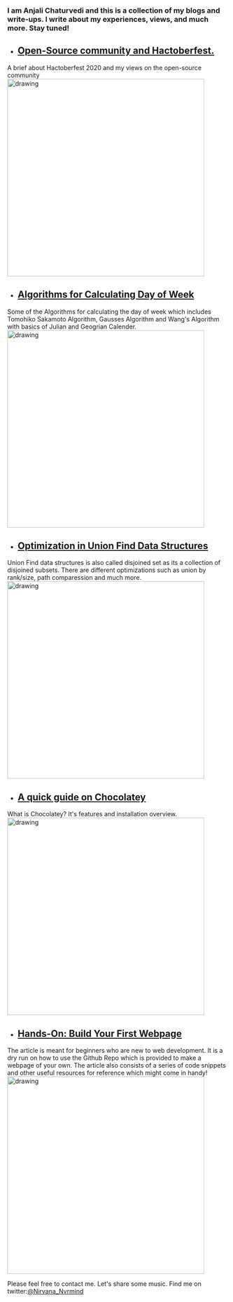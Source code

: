 ### I am Anjali Chaturvedi and this is a collection of my blogs and write-ups. I write about my experiences, views, and much more. Stay tuned!

* ## [Open-Source community and Hactoberfest.](https://dev.to/ic1101virgo/open-source-community-and-hactoberfest-1787 )

 A brief about Hactoberfest 2020 and my views on the open-source community
 <img src="https://github.com/IC1101Virgo/My-Blogs-Site/blob/gh-pages/images/cover11.png?raw=true " alt="drawing" style="width:450px;"/>

* ## [Algorithms for Calculating Day of Week](https://iq.opengenus.org/algorithm-for-day-of-week/)

 Some of the Algorithms for calculating the day of week which includes Tomohiko Sakamoto Algorithm, Gausses Algorithm and Wang's Algorithm with basics of Julian and Geogrian Calender.
 <img src="https://iq.opengenus.org/content/images/2020/11/Georgian_calender.png" alt="drawing" style="width:450px;"/>

* ## [Optimization in Union Find Data Structures](https://iq.opengenus.org/union-find-optimizations/)

 Union Find data structures is also called disjoined set as its a collection of disjoined subsets. There are different optimizations such as union by rank/size, path comparession and much more.
 <img src="https://iq.opengenus.org/content/images/2020/12/graphtheory.svg " alt="drawing" style="width:450px;"/>

* ## [ A quick guide on Chocolatey](https://anjali-chaturvedi.medium.com/a-quick-guide-on-chocolatey-f010385345e0)

 What is Chocolatey? It's features and installation overview.
 <img src=" https://github.com/IC1101Virgo/My-Blogs-Site/blob/gh-pages/images/chocolatey.jpg?raw=true" alt="drawing" style="width:450px;"/>
 
 * ## [Hands-On: Build Your First Webpage](https://medium.com/developer-student-clubs-iiit-allahabad/hands-on-build-your-first-webpage-5e36fac3b12a)
 
 The article is meant for beginners who are new to web development. It is a dry run on how to use the Github Repo which is provided to make a webpage of your own. The article also consists of a series of code snippets and other useful resources for reference which might come in handy!
 <img src=" https://miro.medium.com/max/875/0*hxcmOuD1HHCcAdzp" alt="drawing" style="width:450px;"/>

Please feel free to contact me. Let's share some music.
Find me on twitter:[@Nirvana_Nvrmind](https://twitter.com/Nirvana_Nvrmind)
